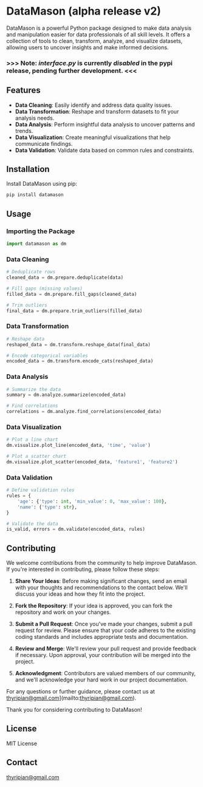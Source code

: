 
# DataMason (alpha release v2)

DataMason is a powerful Python package designed to make data analysis and manipulation easier for data professionals of all skill levels. It offers a collection of tools to clean, transform, analyze, and visualize datasets, allowing users to uncover insights and make informed decisions.

###         >>> Note: _interface.py_ is currently _disabled_ in the pypi release, pending further development. <<<

## Features

- **Data Cleaning**: Easily identify and address data quality issues.
- **Data Transformation**: Reshape and transform datasets to fit your analysis needs.
- **Data Analysis**: Perform insightful data analysis to uncover patterns and trends.
- **Data Visualization**: Create meaningful visualizations that help communicate findings.
- **Data Validation**: Validate data based on common rules and constraints.

## Installation

Install DataMason using pip:

```bash
pip install datamason
```

## Usage

### Importing the Package

```python
import datamason as dm
```

### Data Cleaning

```python
# Deduplicate rows
cleaned_data = dm.prepare.deduplicate(data)

# Fill gaps (missing values)
filled_data = dm.prepare.fill_gaps(cleaned_data)

# Trim outliers
final_data = dm.prepare.trim_outliers(filled_data)
```

### Data Transformation

```python
# Reshape data
reshaped_data = dm.transform.reshape_data(final_data)

# Encode categorical variables
encoded_data = dm.transform.encode_cats(reshaped_data)
```

### Data Analysis

```python
# Summarize the data
summary = dm.analyze.summarize(encoded_data)

# Find correlations
correlations = dm.analyze.find_correlations(encoded_data)
```

### Data Visualization

```python
# Plot a line chart
dm.visualize.plot_line(encoded_data, 'time', 'value')

# Plot a scatter chart
dm.visualize.plot_scatter(encoded_data, 'feature1', 'feature2')
```

### Data Validation

```python
# Define validation rules
rules = {
    'age': {'type': int, 'min_value': 0, 'max_value': 100},
    'name': {'type': str},
}

# Validate the data
is_valid, errors = dm.validate(encoded_data, rules)
```

## Contributing

We welcome contributions from the community to help improve DataMason. If you're interested in contributing, please follow these steps:

1. **Share Your Ideas**: Before making significant changes, send an email with your thoughts and recommendations to the contact below. We'll discuss your ideas and how they fit into the project.

2. **Fork the Repository**: If your idea is approved, you can fork the repository and work on your changes.

3. **Submit a Pull Request**: Once you've made your changes, submit a pull request for review. Please ensure that your code adheres to the existing coding standards and includes appropriate tests and documentation.

4. **Review and Merge**: We'll review your pull request and provide feedback if necessary. Upon approval, your contribution will be merged into the project.

5. **Acknowledgment**: Contributors are valued members of our community, and we'll acknowledge your hard work in our project documentation.

For any questions or further guidance, please contact us at thyripian@gmail.com](mailto:thyripian@gmail.com).

Thank you for considering contributing to DataMason!


## License

MIT License

## Contact

thyripian@gmail.com
